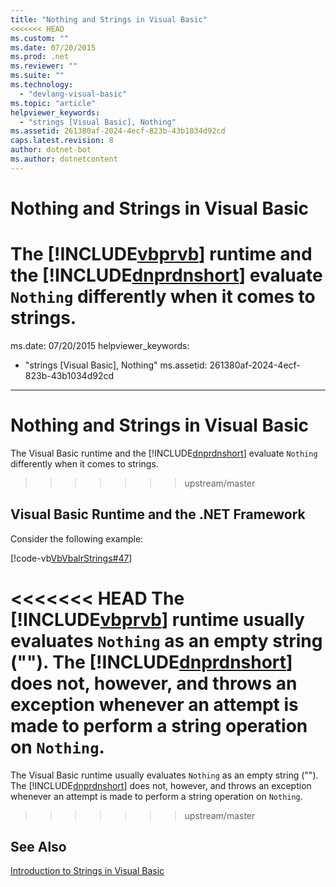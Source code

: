 ```yaml
---
title: "Nothing and Strings in Visual Basic"
<<<<<<< HEAD
ms.custom: ""
ms.date: 07/20/2015
ms.prod: .net
ms.reviewer: ""
ms.suite: ""
ms.technology: 
  - "devlang-visual-basic"
ms.topic: "article"
helpviewer_keywords: 
  - "strings [Visual Basic], Nothing"
ms.assetid: 261380af-2024-4ecf-823b-43b1034d92cd
caps.latest.revision: 8
author: dotnet-bot
ms.author: dotnetcontent
---
```

# Nothing and Strings in Visual Basic
The [!INCLUDE[vbprvb](~/includes/vbprvb-md.md)] runtime and the [!INCLUDE[dnprdnshort](~/includes/dnprdnshort-md.md)] evaluate `Nothing` differently when it comes to strings.  
=======
ms.date: 07/20/2015
helpviewer_keywords: 
  - "strings [Visual Basic], Nothing"
ms.assetid: 261380af-2024-4ecf-823b-43b1034d92cd
---
# Nothing and Strings in Visual Basic
The Visual Basic runtime and the [!INCLUDE[dnprdnshort](~/includes/dnprdnshort-md.md)] evaluate `Nothing` differently when it comes to strings.  
>>>>>>> upstream/master
  
## Visual Basic Runtime and the .NET Framework  
 Consider the following example:  
  
 [!code-vb[VbVbalrStrings#47](../../../../visual-basic/language-reference/functions/codesnippet/VisualBasic/nothing-and-strings_1.vb)]  
  
<<<<<<< HEAD
 The [!INCLUDE[vbprvb](~/includes/vbprvb-md.md)] runtime usually evaluates `Nothing` as an empty string (""). The [!INCLUDE[dnprdnshort](~/includes/dnprdnshort-md.md)] does not, however, and throws an exception whenever an attempt is made to perform a string operation on `Nothing`.  
=======
 The Visual Basic runtime usually evaluates `Nothing` as an empty string (""). The [!INCLUDE[dnprdnshort](~/includes/dnprdnshort-md.md)] does not, however, and throws an exception whenever an attempt is made to perform a string operation on `Nothing`.  
>>>>>>> upstream/master
  
## See Also  
 [Introduction to Strings in Visual Basic](../../../../visual-basic/programming-guide/language-features/strings/introduction-to-strings.md)
